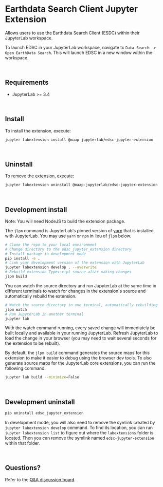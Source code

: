 # Earthdata Search Client Jupyter Extension

Allows users to use the Earthdata Search Client (ESDC) within their JupyterLab workspace.

To launch EDSC in your JupyterLab workspace, navigate to `Data Search -> Open EarthData Search`. This will launch EDSC in a new window within the workspace.
  
&nbsp;
## Requirements

* JupyterLab >= 3.4
  
&nbsp;
## Install

To install the extension, execute:

```bash
jupyter labextension install @maap-jupyterlab/edsc-jupyter-extension
```
  
&nbsp;
## Uninstall

To remove the extension, execute:

```bash
jupyter labextension uninstall @maap-jupyterlab/edsc-jupyter-extension
```
  
&nbsp;
## Development install

Note: You will need NodeJS to build the extension package.

The `jlpm` command is JupyterLab's pinned version of
[yarn](https://yarnpkg.com/) that is installed with JupyterLab. You may use
`yarn` or `npm` in lieu of `jlpm` below.

```bash
# Clone the repo to your local environment
# Change directory to the edsc_jupyter_extension directory
# Install package in development mode
pip install -e .
# Link your development version of the extension with JupyterLab
jupyter labextension develop . --overwrite
# Rebuild extension Typescript source after making changes
jlpm build
```

You can watch the source directory and run JupyterLab at the same time in different terminals to watch for changes in the extension's source and automatically rebuild the extension.

```bash
# Watch the source directory in one terminal, automatically rebuilding when needed
jlpm watch
# Run JupyterLab in another terminal
jupyter lab
```

With the watch command running, every saved change will immediately be built locally and available in your running JupyterLab. Refresh JupyterLab to load the change in your browser (you may need to wait several seconds for the extension to be rebuilt).

By default, the `jlpm build` command generates the source maps for this extension to make it easier to debug using the browser dev tools. To also generate source maps for the JupyterLab core extensions, you can run the following command:

```bash
jupyter lab build --minimize=False
```
  
&nbsp;
## Development uninstall

```bash
pip uninstall edsc_jupyter_extension
```

In development mode, you will also need to remove the symlink created by `jupyter labextension develop`
command. To find its location, you can run `jupyter labextension list` to figure out where the `labextensions`
folder is located. Then you can remove the symlink named `edsc-jupyter-extension` within that folder.
  
&nbsp;
## Questions?
Refer to the [Q&A discussion board](https://github.com/MAAP-Project/edsc-jupyter-extension/discussions/categories/q-a).